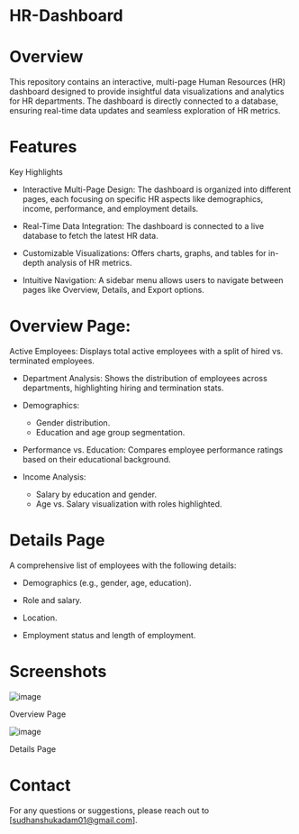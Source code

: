 # HR-Dashboard
# Overview

This repository contains an interactive, multi-page Human Resources (HR) dashboard designed to provide insightful data visualizations and analytics for HR departments. The dashboard is directly connected to a database, ensuring real-time data updates and seamless exploration of HR metrics.

# Features

Key Highlights

- Interactive Multi-Page Design: The dashboard is organized into different pages, each focusing on specific HR aspects like demographics, income, performance, and employment details.

- Real-Time Data Integration: The dashboard is connected to a live database to fetch the latest HR data.

- Customizable Visualizations: Offers charts, graphs, and tables for in-depth analysis of HR metrics.

- Intuitive Navigation: A sidebar menu allows users to navigate between pages like Overview, Details, and Export options.

# Overview Page: 
Active Employees: Displays total active employees with a split of hired vs. terminated employees.

- Department Analysis: Shows the distribution of employees across departments, highlighting hiring and termination stats.

- Demographics:
  - Gender distribution.
  - Education and age group segmentation.

- Performance vs. Education: Compares employee performance ratings based on their educational background.

- Income Analysis:
  - Salary by education and gender.
  - Age vs. Salary visualization with roles highlighted.

# Details Page

A comprehensive list of employees with the following details:
- Demographics (e.g., gender, age, education).

- Role and salary.

- Location.

- Employment status and length of employment.



# Screenshots

![image](https://github.com/user-attachments/assets/29b3ef71-c711-4222-9208-21f5f9c4412e)

Overview Page

![image](https://github.com/user-attachments/assets/be39940c-171b-4672-becc-aa87cca22eae)

Details Page




# Contact

For any questions or suggestions, please reach out to [sudhanshukadam01@gmail.com].
